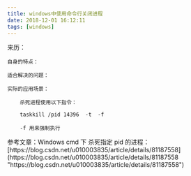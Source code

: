 ```yaml
---
title: windows中使用命令行关闭进程
date: 2018-12-01 16:12:11
tags: [windows]
---
```


<div class="tip">
	来历：
				
	自身的特点：
		
	适合解决的问题：
		
	实际的应用场景：
		
</div>

```
	杀死进程使用以下指令：
	
	taskkill /pid 14396  -t  -f
	
	-f 用来强制执行 

```
<div class="tip">
	参考文章：Windows cmd 下 杀死指定 pid 的进程：[https://blog.csdn.net/u010003835/article/details/81187558](https://blog.csdn.net/u010003835/article/details/81187558 "https://blog.csdn.net/u010003835/article/details/81187558")
</div>
